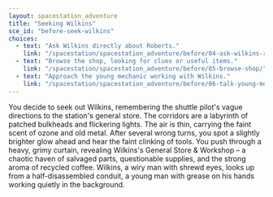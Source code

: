 ```yaml
---
layout: spacestation_adventure
title: "Seeking Wilkins"
sce_id: "before-seek-wilkins"
choices:
  - text: "Ask Wilkins directly about Roberts."
    link: "/spacestation/spacestation_adventure/before/04-ask-wilkins-roberts/"
  - text: "Browse the shop, looking for clues or useful items."
    link: "/spacestation/spacestation_adventure/before/05-browse-shop/"
  - text: "Approach the young mechanic working with Wilkins."
    link: "/spacestation/spacestation_adventure/before/06-talk-young-mechanic/"
---
```


You decide to seek out Wilkins, remembering the shuttle pilot's vague directions to the station's general store. The corridors are a labyrinth of patched bulkheads and flickering lights. The air is thin, carrying the faint scent of ozone and old metal. After several wrong turns, you spot a slightly brighter glow ahead and hear the faint clinking of tools. You push through a heavy, grimy curtain, revealing Wilkins's General Store & Workshop – a chaotic haven of salvaged parts, questionable supplies, and the strong aroma of recycled coffee. Wilkins, a wiry man with shrewd eyes, looks up from a half-disassembled conduit, a young man with grease on his hands working quietly in the background.
